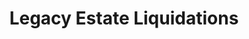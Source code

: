 ---
title: "Legacy Estate Liquidations"
url: /chesapeake/legacy-estate-liquidations/
shop: Gebrauchtwaren
---